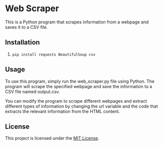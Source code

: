 # Web Scraper
This is a Python program that scrapes information from a webpage and saves it to a CSV file.
## Installation
1. ```pip install requests BeautifulSoup csv```

## Usage
To use this program, simply run the web_scraper.py file using Python. The program will scrape the specified webpage and save the information to a CSV file named output.csv.

You can modify the program to scrape different webpages and extract different types of information by changing the url variable and the code that extracts the relevant information from the HTML content.
## License

This project is licensed under the [MIT License](LICENSE).
